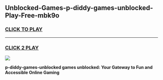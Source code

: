 
## Unblocked-Games-p-diddy-games-unblocked-Play-Free-mbk9o
<h3>
<a href="https://premium76.site?title=p-diddy-games-unblocked&ref=22A">CLICK TO PLAY</a></h3>
<hr>

<h3>
<a href="https://premium76.site?title=p-diddy-games-unblocked&ref=22A">CLICK 2 PLAY</a>
  
</h3>

<a href="https://premium76.site?title=p-diddy-games-unblocked&ref=22A"><img src="https://clearcache.store/games.png"></a>


**p-diddy-games-unblocked games unblocked: Your Gateway to Fun and Accessible Online Gaming**
